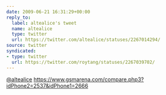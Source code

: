 ```yaml
---
date: 2009-06-21 16:31:29+00:00
reply_to:
  label: altealice's tweet
  name: altealice
  type: twitter
  url: https://twitter.com/altealice/statuses/2267014294/
source: twitter
syndicated:
- type: twitter
  url: https://twitter.com/roytang/statuses/2267039702/
---
```


[@altealice](https://twitter.com/altealice/) https://www.gsmarena.com/compare.php3?idPhone2=2537&idPhone1=2666